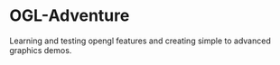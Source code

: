 # OGL-Adventure
Learning and testing opengl features and creating simple to advanced graphics demos.
